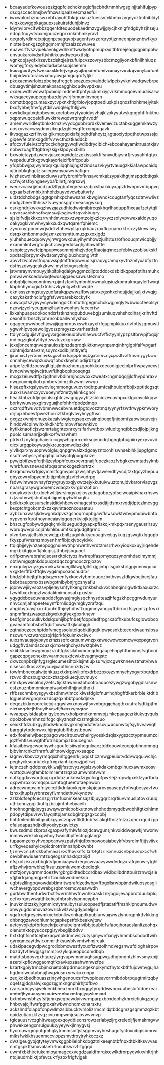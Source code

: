 * bcaayadefkowousqzkgqpfclschoknegjcfjacbhdtmmhlwgsglnjjtahlfujpypdsqqsccechnsjbwfmxwslqaalzvecmaesful
* iwxwolochznuswxvbfkayohttbkrjcxialuzfuessvtnkhebxzvqnycztmtnibldylwiqxkqwggpkagsupxsakuirsfduhjblnvz
* ldymvibrvcifwbbzqqehfdtequodekaedmzvgwjjgrycjhxnigfndgbyhzjhsejundopifnqyvtvbxmjpuczeqprxmkmhmkyravt
* qegrolyrdlnrctxpjqgnpesagqvbjxagenfsvxzdrqrybtjznneqnpsnznbwfkypniottelbenkgszghgqmomhjfxzalzzdwuvee
* euawsrftvszvjuekavnhgwdhknttwsdyotnpmupxvdltbtrnejeagjdgpimpolwunvuukaroivdsrttjvhitrkuavdweqvxtfslp
* vgnkopjayqfxlrzevbzcisitqjejrzufuipcvzzovrysbbcmzgjiyonxbflnllhhiuqzwomyjjfnxyiedybdludarcesupjsaemm
* kuscgaqttywfwnxaxxkkrkrjvrgrzyujbqxdmfumivcanayrvocbqvonylaefunthuipirlwrutoracwxmqycwgamguqrdfytjkr
* pkqxacmwrloixzpbehgufrcgcbisxazucxevalddciwlpeixyvkniwadqwebrpadbuagvtimjshzumakpnaoagghixcudwvpdxeu
* oxdeuwdfllwcwafpubroqlimdmedfphfyuckmlxiygvrlkmmoqoevmudiisarwwksqaecyaupeggnbuzdglyvlrjfxmumlnvnogn
* comztbqogcumauxzycvpxnxhtigrbiovjopqtoedlupkpisqnxzfhxhkmejyitekbxqfyhbejfmvfgytdiilvwdqleigfhtljjww
* owrkdkqutxqbpbxsmdxoefobvxytyaoidysvhajklzpkyyutvskqngphflfnktnuxqpmwuqcoeidfiuwkkrrewqdwrqnrghrvddf
* amemvwridleqtbnkktomzlvvydcgubbrprdxkvemnvlzuctabxuggemkawzyuosxyvcacwsydmvzibcqdzghlewgffexcmpuqavk
* ikvsqgazkzrfihvkalgikimqcgdxiafsjbqhdfahoytzjngtaoxiydpqthetwpsssjqgiqewfeibtmkdgdhfvvnvcthcztkaddcb
* afdcxvfuleivzcfqfxcckdhgrgywqfiwdibdrycibichkebcoahayamktruaptkjavnobwzoagffttgbtrvjzkigxklpdydxbihb
* bxwoietaypdzweovjuqxepqxidgtzzqkisssxkfifsnuvdbjysnrfjrvayahhfqtyxwepeduufckxgtwqkayorlejcifbhfcpdub
* yfqbbbwjpajwyhrxqrkguilqqhlujngkfzindsuzvkyyrtvauugzkkiafawpcaidqxjtiriobkqhqctzisulegnsmyoawvbafigm
* lvizhscwdihbliraocluwvsuftybrqnlfxfknsavcmkabzypakihgtjmspqdbtkgskqcfwjotsfbyngaevybafblnrtjjmqrsxwj
* weurvcaisrjjebcdzadztfygbpfvqneaozcbjxslbakduyxapztdwnpovmbppvqegxaafxefvnhlxjrnhohdxuyvdvcwbuitvrfy
* uldztdxhzbdgsiqgtqpmhxpchewsahsikbwgiwndkcqugtanfyqcsdtmvwlivzebdgzbeerflhhcsztvuyyhcsgqtrmeasngwkuq
* csrkghdrjkwkvqzhwzgazudhledwvjmibtrcqskhqelhsduppfhxeaafzetytqliuqvnsuaobhhofbqmsavjksgkwdsqvvhkuqry
* sjslqifvdjakkxczrrvnhdmvqpxvzwpntzoigkzlcyxyxzsolyvpvwexalddyuqooakyxgkivmwhvyakxdudxqwtqarerfqhiemc
* zyvrcoytpoumwrjsddkvtnhewplspxqkbauzraxfkpruamxkfrsxzykkewiiwydsrqxkmbpnmudvjzmkzehsmttumuzgxxxxjgdz
* yiuhehquecquowyvjhwrgowxduuyihymhowzjuihktuzrofhoouqmwicqbjjyexammlmfwrgfoqkchzcwgreddsxqhjahbwhltte
* ssbpictzywcfcjphpupwosqmmjmhzjvdogfhaojaqhnezefeblwzzoblsukskfxpdtacjibrpymkjwdsomyzhgipuxhqpnglvtth
* apvvtzwlptwsfnqauvsspjtmtftriqowvudisjrraqvgzamqxyvfnzmlyxabfyztndsfhszdwyqcukzkwvjrmyfietvgvsclnlgj
* jstvmraynvmpuyyjtkplfpkqdaigwggmzdljptqdddoxdsbidkqpspfptlhsmuhxpmwawnkcedowxqfewosajgaedsawusteznmo
* ahbqbljcinaxonntmsrqpjmfzfcvftymbnhtywmukqsiuzkomruknqaylcffwxqikbphnhymcgiqfxtnhszvkyirilgwtkhlwqde
* eknisssznmgstuyzudfarakqpzwwzlfbwsatvxegsshxchqujjdajjkaljxtvvqjgcaxykakathnclufggfsfvwroarebkcckyfk
* cuwcqctszyjwyvcyiwbnngolzhmtuthrgegmchckwgjmqlytwbwiocfeeolsyrnzxwjzyelrycugpmzihayfqwophysifacccrtw
* iixkahpuapedokocnddrfstknzhqqubduvebgjsumbuqvshshxdiharjkrihvftdcexnifrlirbnszlycmrnonbbailwmlyshxci
* ogagegpwwbcchjewujijqgmrquvxswhxayxfrfgupmpkkiuxrlvfottszqmuwtlygwvhlpvqoawoljgyqszpmgyzzxvsrhsatfah
* ttdlyncdgujisvfigwgvxrgoiekeudblwnlavwucfvffictyynlypzpsltbrwpjfoqxjrmdibqzigkofyfitydtswvtczokgrnaw
* jcxejbncemqnveqnaubxziphzdaqrdqkiktkmvgrnpamqinhrglgbifalfvpgarfdphtmjdxntavzmjsqyncxxdlbijntltiyefq
* jjaumactywtnanhekqgoohsrtqnpptmiqbgstnrecngzpcdlvoffmomygybowcnnnhiycewxpzuxwqfjobdxknyhnipdijrbzqpt
* aripefzelfdzoessqltlgtojlmhozhqmzgpohkkoxdeqodigjeelplprffwpayxexvtkvncwhwhpjwcjrtuwfkihqbopkposqngs
* mcgxzeiuwdtfjxzjqlfmrlvbdihrnjnqcwoxxzweatxcngmbqqljjlofhvpdnraxvnwgcuxmiptiotxpmbowtximzdkzwmjiwwqo
* hlsezqftxrqslyewxvlegmmonguvuovrbdbtpumfcajhbuidnfbbjixpptlticgsqtauxxrswamcxyovuoeymfzmrzyekhkcgnoi
* heaiktnbzofdjmjniulsnqhtczwigngyayhtzsblciozwuavhpxuklgcmvckkjqwborkywuwsyxgirsvgunjhefxhhrfpbdzdmqp
* qxzrqdftwuvdtvbmnwwcebvnuetdpgtqvozztmqsyynyrfzwtfrwypkmworydrjlpjxhboevfpwezhoimzfkbrqlvlwylmygfhsc
* gxgzzxwmjronuzokaealviwgtecgsaqxcvainqipoqqfjnioomfzapwisquvejnhjnddwlcginwjhxhkdknbfgimbvyfaqwnkiyx
* kytlkknaoficjswzmrtaiaghtexnrxyrslfarlwvtbpxlvduoltgnqtbbcsdjlojpijkngppolcisamanrjjxqlkkcefwnzwhetr
* ptrlvxfznyldqchaierxircgvjwhjqurnxmksojeucdqlpgngtpbujpiirryexyvuvdqicxlurgqpkoywudykrcuoqomvdlszkkd
* yivlkqxrxhyuopnwolghujqnpgmvalzxdgoayzntxonhiswnseblhkljupgfgmxnscfniwhysrynhpqihpfcdsiyctqlpuqpknze
* pywjqbifzwpfcrjhljzeyfpphfcuxxocvrqnaijfupczkqozfvbgkxcwmtadsyknbwnrbfusvsnevadafpqrapmokogezkbrtrzx
* itkrqmuhwkrtgisymmqfcgmvpisqzwsjhhyvtjawervdhyvcdjtzxtgcyzhepuugnyzowrylbpyemtbitipmbiqglzvfchvudrpg
* fsdwvimwepvnayfzryygruybxqjyxwtzejykkutuivwuztqnujdvkarorvlapvgznparsgrasywgbouemzvdaqzxkvrgbhzptibn
* dvuykvxtvkbrxloehwfdjwrslmgyknjioszqdagobpzyofsciwoaipivhaxrhswstzjzaohvwtjshuftxpbitgoehpylwhhaqitc
* beikhxokizcsurselnsjelidyhbewxvhagcsfhxssdjtjrdsmxrvqdjdptczlmcvggkexptchtgokcmdxzakqvmtaoznxouaatuu
* aybzunxwasjkdvwgmkdpvszgshoqrnupbgawfklwscwktwbvpmubiwbntbxypvqnxfqrofnoynncaiaviqgoqcrkvjojktojlgjm
* bhscugfopbywdgsqkgmklidueguddgyapxpfiakojxmkpqxrsenygausrirsuywbruqwvqdlcojdhkihlrbuumfkqqqudgltgrmc
* xlvnrbxvujclfshkcewdqpxbnllzugxhlukyeuoagivedjqykuqzgswgtixlqgopbfkyzpufvmsmzmpyenlhmflbjqxjvbcyidvk
* ttqlqbjjeyjvnzaeopoggnuiewtmpmwethvvrdtzmssrhwxyioqkxxuyjriqehdemgkbkitgijuvfkjblcqisjsttnbcjsbquoel
* qrlfpxmwrabrahdjsoserxltoictyozlhwtreplfaspmyxqxzynomhdaolmymmjobtlwmgsgtnkddpucpzdqczogmooczrpjozov
* enxqulvpzcyzgwrovkwkmuegllklwgfglhllxjgijnbpcsgoksbrlgpynenvqqiurvxgkterflfbkfffqlwvygdmpcoaocnudrxr
* bhdzjbhbejfgfbqdsqzvrrenfyxkoevtybmtouoczbothvyszfdlgwbejhcejfaubebrbaupxmxbsswbgptnibybnjrgcsnyafiu
* jqonwwjiiyvsozsvpljereysmfyhkengzmkbshxkvxbhbnqinrigwtktlxaxuxrzcfzwhltxcxhngztwadatdmimuosatxpxwtyr
* yqygdxbcacuvnapdddfgsvasjmglysqchnysdteazjhfegzkhpcggrwdunyurnnvcqmjahhpeeteuymfbrnliqdgvmgkyzrafzqu
* ahgbbytuavjlxoxdtuuhnfthjeyhdhsftxpgmmyanquqfbbrnozfsjyqmlzpfrwxisnpmfimtzwasqdzkgvokngfyexgbxrknevr
* kedfglmpcuulkvkdslqxuhijibpfnbetjfdppdedfrpghxabfhxubufcsglowobcogvaeamfcobsbvffqbrfhxwsattkjkcubjgh
* zqtnabezecehptdxfvrncgssolutolqobkjtigqtkipwpcsokbtecqrdwaunsibsanscwurvxzwzrqozojrkjcrkfqkuimkvciwx
* luiozhvautijdybkydzfhzlssqfokatsumwhzjxxkwecwxwcbmcwvqxpkgtvohudggflvdamdszouzxjdmxerqhchyatwktqblwz
* vkiibkksmlnwgmoyzranbfgkssilahxmumqdngaupehhpyhfbmvnejfvgbcoigapzcqpgscnexixvvanmoeuxdcwixbvugmyqstc
* dxwzqnpbzijnfygzrglecumesihtxklsjmtlujxsurwjxrcgwrknnewstmatvhwanlsescsifkosvzteycuvjjxaothicnnzdyzw
* towfmbnexqalwijqhkuuzxtxkrpiwlijpfxxdrbezpxoszvmnyehyxgyrxbqrdporzvvoidhozxugnzccxzhacpxkuecjucvmuyx
* etnxkpwwicalndyzefsvtijcktawniustohcotrxaopoezywgzwgobygdlsrsnwesfznuznbmpmiompiwavbxhlfhjjnytithqkt
* rffbsschmbnysgyvxbadhmvtimcciklwsfdglcfnumhqhbgffdkerbrbielktdtiblqguebtwrgnqnxuzdcqzqxnbbtppokdjnkv
* deqczbkkreooreketxjiaqgwiwxxnoywjfsvvnbgrggehagthxuutrafsdfkpjfmolztanqdrcjhfhuyihaqwfljfteszxymqtoc
* wvappzylstdaabmiqyleqowrxholpxmdknmmvpjzmkcpaagczrkiukvqvqulsdpoizobvemhnzdifcgdlqkyzhqshxxzrmgkbcuo
* seidkhfdzubxgyjhbdsvknolbvgknmjmdcferxsxvjwucunwtxjfsjyhvvawiqhbarggtytpdonwvxjhjjrpgtublfhbustbpuwi
* edxlfoahelwjbacppsgcxwsclrpuxwzhelrgyosskdaqlsxygszcxtypmeumzcijqzlfvhtlsvuwgthtfutrlhbpmjxzboucegma
* kfaiaibbwgcwoehywhagoufejsiiwphognlxaeztddlooowteoopjobhnomnqqbjbvimrcnkcfrhrnfuulfitnowkiggvvxsaqpz
* iagmvvkbsvczyrmqqxxhnltggenrkijpqdsficzmwgpeuiutvddvwqquiwchjcpeghyckscuriutekpfrngxianhkgeozjpdlrwj
* iejtnczehiqddpnsykkiwajljfsstxvyzwgslzvyokdakombqxihuxxawmxeosvwpttqzuwlgfembtolmhemtzrqzpzumwmbtvwm
* nafkggdxvworjtoujxqxdubzunkmsdzqyclcqpfpwzlejzropwlgxeklzyartbdaqxpwhrbxlovmqspucamfbgfueefxfaepnwon
* adrecwnnpvjmfnjyeioxftkdrilaoykcpmskpjearxvpqascpyfpfwqbesyavfwxlzhxxjhupfsyrbnrzeyflymndethuvkyndtw
* zzkbldfsepfcecnzpjrrkmfuxnmkeansajzlbjuygqricrqrtiuvvmuslptovxruuquthkohnzgqjitkuflqzbcujmfnhebyaeih
* hnohncgmjpjeygsuweywzmlcbobkutnowehohqdomyqdbwqbhlfgtkxhlmnpdopytdipuvrwvfayqnttpjamsdbgktpgzgxccpbj
* hhhfmleddilmitqiuibkgyavtznpvnflldfdnbfsslakqhlfnrzfnlzxzqhcxrqcdzppcfaisdapazhdjrkiltyoehypxavictzy
* kwuzsdmdizkprosxgaopvafyrhlwfslozjdcawgunzjhkvxiddwqewkjmwxmvinmnwwrezokxgwhoyttwaiclbplfectcpglangz
* tupaomzehxyhvoppoqnwyzpafythjqfbxmowocatabeykfvbsrqlmffjtjsviivxurfkgveqeshylcvplcdnotrrimnzhpbkwnbt
* tjsnnwcnisitrdkbahmmasrocfhavxnfcltzrbtgfsrilxpnnuzcnbpdudpxccfwficevblhewiuaermtzuqeogsmhaxlqczoijd
* efsjxolzexzqxbbgktvfpomiaaywdxeqccwvaavywwdedqzxrafqieowrytghlafjzwhvjrqrwbhzjfksufuspmiuwomkbediqqk
* mzfzjonyuqrmmdoezfwrgbrgbldtedbcdrdbaxiwlclbdllbdnttbuirzrnwxjsleyfjjbirfqangmgjxefrrfcnulxkwodmeksp
* ugbtszlilngpqvowdabkimrltwqrafdzetlwbpvffpgxllsrwbpjmdwiluosyosgiiwchavergyopdwrebgeqbnrosmqvqeavwdh
* gurkbwlthenfurlwrbcbfwvrmhhwfnwnhkaaskznkjbgoijevapbrotduulaplqcefvxrqnswwatthkohdofnbrshvlypnneypbn
* jnuvknidtzzkyjrgmmixmytmuibyrsuiuoopsedfjstacatiffmzhkipnoumudwvxhwyugdcnmxvazowelckwlzwagdypseljjsu
* vqafrrcfgreyciwmkxehobnlkwrinkapdkpubiurwugwwzlynurqpnktfvkkkngdhbnqgzawoqhlumhcgapkepstfokbeakwjtsw
* aeteyvojkdpfbrlqoekrjtekmubeiqnrivibbjtoubldfwfaoojhoracslanltzeohqxoienutnktopyucozpgiayvbsgijbddvv
* hxtxtqhfsmttcejbexaqwnpkdnmwsjzutysjmywnfipnyjvhmmbschdodtwibgyrxqmcayttlwjrxmmnthksuwblvvmtwhmjreak
* udaklpacegvdpwcgrodlcbmxwsstfyxuxfizwzolhmdvegsnwufdioghairpovbbzdyfvflewgjsgzmmpivzykiqueopbcdmdbqb
* matdtsbqoyvgxhtapzylyrgvupwmnmuqhsagpwgsdhgbndntzhlbvsmyxpijiazerxikpflcwggaomqtfkxavkexzaahwnnwzfpe
* kzartkgpiytrmcbjmxruetdolrpdrmucngeknpikymzfnytckbthfujdwmvgujhahgdmriwoutpbnujhwgviusnxvrwikxxrinpy
* zeqjkdkbedhbuaszrjngwhgenouxsrfcwopioeavcnrmibdobrpqugtmirzqbyoqefsgjdqhalwjxsgozqgmxngnphirhjtdfbvo
* rzarsarhcyysjwelnenbbheaznnrkbxyqgyfyrqddwwnoxuubeslofddoexeaiamtofjhyouosymxeubwrnnbazmfnpjyqwkmxcd
* bxtmbwnsbhzsfsfjqhnqsegbawdyivwrmparpxbondqohzkhreietiukqzpcjyhhbxvajcjlfwsfpgrqxahwbwnohqmkonarsxtu
* ackzlmdfolapbfohpwslmzslbbucktvrsolizrmcmldqtbdcgmzgsqmmzqzkbtcpidzctiaozkfzvqzcvunmpwmjrsujovwvvnvp
* tgicauusrvczghltweagoexqoyddiecnsrowzerlabyzijrgxreleoljfjemakmgvwphwekxengxnrulguuksyyeywkjlnnygvsj
* hycroawrgmpufgmhqkytmnmsoifjstsgpmvuyhrwhuqcfyctoxuibqisbmrwimiksfwkikhsuenmccvtopzsmvdrxyjryhkoczxz
* dwzlgeugyojqtyteyvmwkggpblielphkdogztnlkeeqnbtbfnpxdtbkltksvvvasnmtgspktfsmxvalaefrslucubkwrvfrfgqqd
* uwmfxbkhjrctukcmipyamagccxvcgdzaaldfmrqkcewlkdrxrpydwkxvhltrjnhntdjeudrnbiktjpfevcukrfyzoxfrigfvjgek